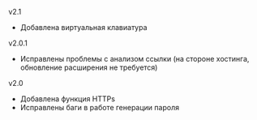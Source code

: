 v2.1
- Добавлена виртуальная клавиатура

v2.0.1
- Исправлены проблемы с анализом ссылки (на стороне хостинга, обновление расширения не требуется)

v2.0
- Добавлена функция HTTPs
- Исправлены баги в работе генерации пароля

